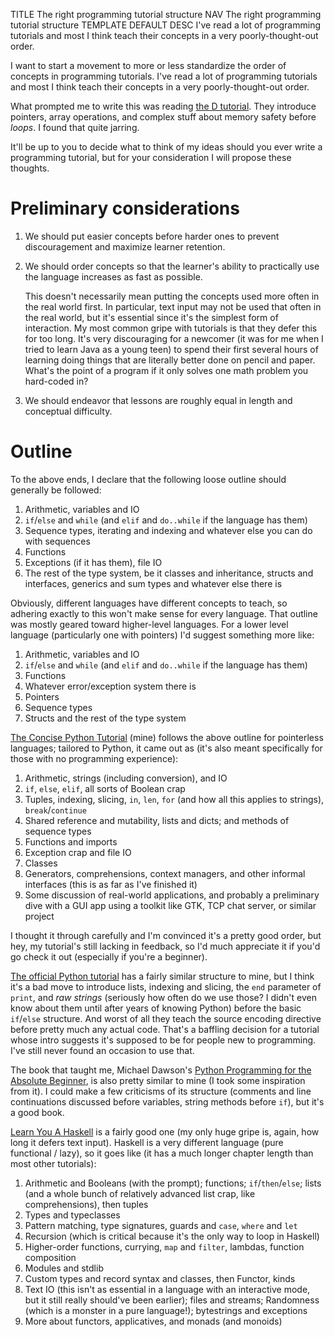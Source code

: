 TITLE The right programming tutorial structure
NAV The right programming tutorial structure
TEMPLATE DEFAULT
DESC I've read a lot of programming tutorials and most I think teach their concepts in a very poorly-thought-out order.

I want to start a movement to more or less standardize the order of concepts in programming tutorials. I've read a lot of programming tutorials and most I think teach their concepts in a very poorly-thought-out order.

What prompted me to write this was reading [the D tutorial](https://tour.dlang.org/tour/en). They introduce pointers, array operations, and complex stuff about memory safety before *loops*. I found that quite jarring.

It'll be up to you to decide what to think of my ideas should you ever write a programming tutorial, but for your consideration I will propose these thoughts.

# Preliminary considerations

1. We should put easier concepts before harder ones to prevent discouragement and maximize learner retention.

2. We should order concepts so that the learner's ability to practically use the language increases as fast as possible.

	This doesn't necessarily mean putting the concepts used more often in the real world first. In particular, text input may not be used that often in the real world, but it's essential since it's the simplest form of interaction. My most common gripe with tutorials is that they defer this for too long. It's very discouraging for a newcomer (it was for me when I tried to learn Java as a young teen) to spend their first several hours of learning doing things that are literally better done on pencil and paper. What's the point of a program if it only solves one math problem you hard-coded in?

3. We should endeavor that lessons are roughly equal in length and conceptual difficulty.

# Outline

To the above ends, I declare that the following loose outline should generally be followed:

1. Arithmetic, variables and IO
2. `if`/`else` and `while` (and `elif` and `do..while` if the language has them)
3. Sequence types, iterating and indexing and whatever else you can do with sequences
4. Functions
5. Exceptions (if it has them), file IO
6. The rest of the type system, be it classes and inheritance, structs and interfaces, generics and sum types and whatever else there is

Obviously, different languages have different concepts to teach, so adhering exactly to this won't make sense for every language. That outline was mostly geared toward higher-level languages. For a lower level language (particularly one with pointers) I'd suggest something more like:

1. Arithmetic, variables and IO
2. `if`/`else` and `while` (and `elif` and `do..while` if the language has them)
3. Functions
4. Whatever error/exception system there is
5. Pointers
6. Sequence types
7. Structs and the rest of the type system

[The Concise Python Tutorial](https://yujiri.xyz/software/pythontut1) (mine) follows the above outline for pointerless languages; tailored to Python, it came out as (it's also meant specifically for those with no programming experience):

1. Arithmetic, strings (including conversion), and IO
2. `if`, `else`, `elif`, all sorts of Boolean crap
3. Tuples, indexing, slicing, `in`, `len`, `for` (and how all this applies to strings), `break`/`continue`
4. Shared reference and mutability, lists and dicts; and methods of sequence types
5. Functions and imports
6. Exception crap and file IO
7. Classes
8. Generators, comprehensions, context managers, and other informal interfaces (this is as far as I've finished it)
9. Some discussion of real-world applications, and probably a preliminary dive with a GUI app using a toolkit like GTK, TCP chat server, or similar project

I thought it through carefully and I'm convinced it's a pretty good order, but hey, my tutorial's still lacking in feedback, so I'd much appreciate it if you'd go check it out (especially if you're a beginner).

[The official Python tutorial](https://docs.python.org/3/tutorial/index.html) has a fairly similar structure to mine, but I think it's a bad move to introduce lists, indexing and slicing, the `end` parameter of `print`, and *raw strings* (seriously how often do we use those? I didn't even know about them until after years of knowing Python) before the basic `if`/`else` structure. And worst of all they teach the source encoding directive before pretty much any actual code. That's a baffling decision for a tutorial whose intro suggests it's supposed to be for people new to programming. I've still never found an occasion to use that.

The book that taught me, Michael Dawson's [Python Programming for the Absolute Beginner](https://www.amazon.com/Python-Programming-Absolute-Beginner-3rd/dp/1435455002), is also pretty similar to mine (I took some inspiration from it). I could make a few criticisms of its structure (comments and line continuations discussed before variables, string methods before `if`), but it's a good book.

[Learn You A Haskell](http://learnyouahaskell.com/chapters) is a fairly good one (my only huge gripe is, again, how long it defers text input). Haskell is a very different language (pure functional / lazy), so it goes like (it has a much longer chapter length than most other tutorials):

1. Arithmetic and Booleans (with the prompt); functions; `if`/`then`/`else`; lists (and a whole bunch of relatively advanced list crap, like comprehensions), then tuples
2. Types and typeclasses
3. Pattern matching, type signatures, guards and `case`, `where` and `let`
4. Recursion (which is critical because it's the only way to loop in Haskell)
5. Higher-order functions, currying, `map` and `filter`, lambdas, function composition
6. Modules and stdlib
7. Custom types and record syntax and classes, then Functor, kinds
8. Text IO (this isn't as essential in a language with an interactive mode, but it still really should've been earlier); files and streams; Randomness (which is a monster in a pure language!); bytestrings and exceptions
9. More about functors, applicatives, and monads (and monoids)
